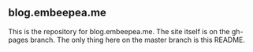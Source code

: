 blog.embeepea.me
----------------

This is the repository for blog.embeepea.me.  The site itself is on the gh-pages
branch.  The only thing here on the master branch is this README.
